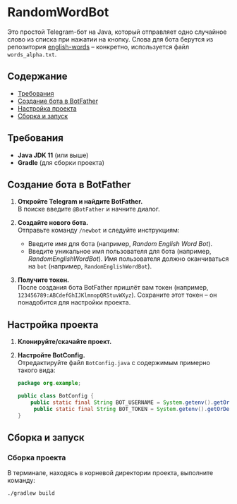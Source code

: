 # RandomWordBot

Это простой Telegram-бот на Java, который отправляет одно случайное слово из списка при нажатии на кнопку. Слова для бота берутся из репозитория [english-words](https://github.com/dwyl/english-words) – конкретно, используется файл `words_alpha.txt`.

## Содержание

- [Требования](#требования)
- [Создание бота в BotFather](#создание-бота-в-botfather)
- [Настройка проекта](#настройка-проекта)
- [Сборка и запуск](#сборка-и-запуск)

## Требования

- **Java JDK 11** (или выше)
- **Gradle** (для сборки проекта)

## Создание бота в BotFather

1. **Откройте Telegram и найдите BotFather.**  
   В поиске введите `@BotFather` и начните диалог.

2. **Создайте нового бота.**  
   Отправьте команду `/newbot` и следуйте инструкциям:
    - Введите имя для бота (например, _Random English Word Bot_).
    - Введите уникальное имя пользователя для бота (например, _RandomEnglishWordBot_). Имя пользователя должно оканчиваться на `bot` (например, `RandomEnglishWordBot`).

3. **Получите токен.**  
   После создания бота BotFather пришлёт вам токен (например, `123456789:ABCdefGhIJKlmnopQRStuvWXyz`). Сохраните этот токен – он понадобится для настройки проекта.

## Настройка проекта

1. **Клонируйте/скачайте проект.**  

2. **Настройте BotConfig.**  
   Отредактируйте файл `BotConfig.java` с содержимым примерно такого вида:

   ```java
   package org.example;

   public class BotConfig {
       public static final String BOT_USERNAME = System.getenv().getOrDefault("TELEGRAM_BOT_USERNAME", "Имя вашего бота");
        public static final String BOT_TOKEN = System.getenv().getOrDefault("TELEGRAM_BOT_TOKEN", "Токен вашего бота");
   }

## Сборка и запуск

### Сборка проекта

В терминале, находясь в корневой директории проекта, выполните команду:

```bash
./gradlew build

